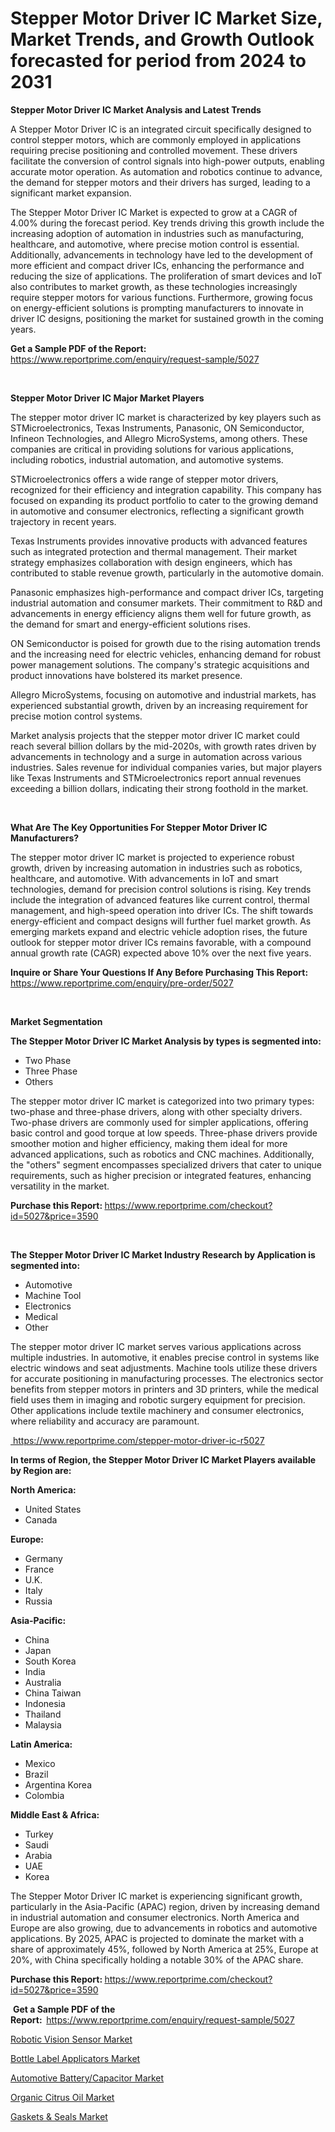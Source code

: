 <p><h1>Stepper Motor Driver IC Market Size, Market Trends, and Growth Outlook forecasted for period from 2024 to 2031</h1></p><p><strong>Stepper Motor Driver IC Market Analysis and Latest Trends</strong></p>
<p><p>A Stepper Motor Driver IC is an integrated circuit specifically designed to control stepper motors, which are commonly employed in applications requiring precise positioning and controlled movement. These drivers facilitate the conversion of control signals into high-power outputs, enabling accurate motor operation. As automation and robotics continue to advance, the demand for stepper motors and their drivers has surged, leading to a significant market expansion.</p><p>The Stepper Motor Driver IC Market is expected to grow at a CAGR of 4.00% during the forecast period. Key trends driving this growth include the increasing adoption of automation in industries such as manufacturing, healthcare, and automotive, where precise motion control is essential. Additionally, advancements in technology have led to the development of more efficient and compact driver ICs, enhancing the performance and reducing the size of applications. The proliferation of smart devices and IoT also contributes to market growth, as these technologies increasingly require stepper motors for various functions. Furthermore, growing focus on energy-efficient solutions is prompting manufacturers to innovate in driver IC designs, positioning the market for sustained growth in the coming years.</p></p>
<p><strong>Get a Sample PDF of the Report:&nbsp;</strong> <a href="https://www.reportprime.com/enquiry/request-sample/5027">https://www.reportprime.com/enquiry/request-sample/5027</a></p>
<p>&nbsp;</p>
<p><strong>Stepper Motor Driver IC Major Market Players</strong></p>
<p><p>The stepper motor driver IC market is characterized by key players such as STMicroelectronics, Texas Instruments, Panasonic, ON Semiconductor, Infineon Technologies, and Allegro MicroSystems, among others. These companies are critical in providing solutions for various applications, including robotics, industrial automation, and automotive systems.</p><p>STMicroelectronics offers a wide range of stepper motor drivers, recognized for their efficiency and integration capability. This company has focused on expanding its product portfolio to cater to the growing demand in automotive and consumer electronics, reflecting a significant growth trajectory in recent years.</p><p>Texas Instruments provides innovative products with advanced features such as integrated protection and thermal management. Their market strategy emphasizes collaboration with design engineers, which has contributed to stable revenue growth, particularly in the automotive domain.</p><p>Panasonic emphasizes high-performance and compact driver ICs, targeting industrial automation and consumer markets. Their commitment to R&D and advancements in energy efficiency aligns them well for future growth, as the demand for smart and energy-efficient solutions rises.</p><p>ON Semiconductor is poised for growth due to the rising automation trends and the increasing need for electric vehicles, enhancing demand for robust power management solutions. The company's strategic acquisitions and product innovations have bolstered its market presence.</p><p>Allegro MicroSystems, focusing on automotive and industrial markets, has experienced substantial growth, driven by an increasing requirement for precise motion control systems.</p><p>Market analysis projects that the stepper motor driver IC market could reach several billion dollars by the mid-2020s, with growth rates driven by advancements in technology and a surge in automation across various industries. Sales revenue for individual companies varies, but major players like Texas Instruments and STMicroelectronics report annual revenues exceeding a billion dollars, indicating their strong foothold in the market.</p></p>
<p>&nbsp;</p>
<p><strong>What Are The Key Opportunities For Stepper Motor Driver IC Manufacturers?</strong></p>
<p><p>The stepper motor driver IC market is projected to experience robust growth, driven by increasing automation in industries such as robotics, healthcare, and automotive. With advancements in IoT and smart technologies, demand for precision control solutions is rising. Key trends include the integration of advanced features like current control, thermal management, and high-speed operation into driver ICs. The shift towards energy-efficient and compact designs will further fuel market growth. As emerging markets expand and electric vehicle adoption rises, the future outlook for stepper motor driver ICs remains favorable, with a compound annual growth rate (CAGR) expected above 10% over the next five years.</p></p>
<p><strong>Inquire or Share Your Questions If Any Before Purchasing This Report:</strong> <a href="https://www.reportprime.com/enquiry/pre-order/5027">https://www.reportprime.com/enquiry/pre-order/5027</a></p>
<p>&nbsp;</p>
<p><strong>Market Segmentation</strong></p>
<p><strong>The Stepper Motor Driver IC Market Analysis by types is segmented into:</strong></p>
<p><ul><li>Two Phase</li><li>Three Phase</li><li>Others</li></ul></p>
<p><p>The stepper motor driver IC market is categorized into two primary types: two-phase and three-phase drivers, along with other specialty drivers. Two-phase drivers are commonly used for simpler applications, offering basic control and good torque at low speeds. Three-phase drivers provide smoother motion and higher efficiency, making them ideal for more advanced applications, such as robotics and CNC machines. Additionally, the "others" segment encompasses specialized drivers that cater to unique requirements, such as higher precision or integrated features, enhancing versatility in the market.</p></p>
<p><strong>Purchase this Report:&nbsp;</strong><a href="https://www.reportprime.com/checkout?id=5027&price=3590">https://www.reportprime.com/checkout?id=5027&price=3590</a></p>
<p>&nbsp;</p>
<p><strong>The Stepper Motor Driver IC Market Industry Research by Application is segmented into:</strong></p>
<p><ul><li>Automotive</li><li>Machine Tool</li><li>Electronics</li><li>Medical</li><li>Other</li></ul></p>
<p><p>The stepper motor driver IC market serves various applications across multiple industries. In automotive, it enables precise control in systems like electric windows and seat adjustments. Machine tools utilize these drivers for accurate positioning in manufacturing processes. The electronics sector benefits from stepper motors in printers and 3D printers, while the medical field uses them in imaging and robotic surgery equipment for precision. Other applications include textile machinery and consumer electronics, where reliability and accuracy are paramount.</p></p>
<p><a href="https://www.reportprime.com/stepper-motor-driver-ic-r5027">&nbsp;https://www.reportprime.com/stepper-motor-driver-ic-r5027</a></p>
<p><strong>In terms of Region, the Stepper Motor Driver IC Market Players available by Region are:</strong></p>
<p>
    <p> <strong> North America: </strong>
        <ul>
            <li>United States</li>
            <li>Canada</li>
        </ul>
        </p> 
    <p> <strong> Europe: </strong>
        <ul>
            <li>Germany</li>
            <li>France</li>
            <li>U.K.</li>
            <li>Italy</li>
            <li>Russia</li>
        </ul>
        </p> 
    <p> <strong> Asia-Pacific: </strong>
        <ul>
            <li>China</li>
            <li>Japan</li>
            <li>South Korea</li>
            <li>India</li>
            <li>Australia</li>
            <li>China Taiwan</li>
            <li>Indonesia</li>
            <li>Thailand</li>
            <li>Malaysia</li>
        </ul>
        </p> 
    <p> <strong> Latin America: </strong>
        <ul>
            <li>Mexico</li>
            <li>Brazil</li>
            <li>Argentina Korea</li>
            <li>Colombia</li>
        </ul>
        </p> 
    <p> <strong> Middle East & Africa: </strong>
        <ul>
            <li>Turkey</li>
            <li>Saudi</li>
            <li>Arabia</li>
            <li>UAE</li>
            <li>Korea</li>
        </ul>
    </p>
    </p>
<p><p>The Stepper Motor Driver IC market is experiencing significant growth, particularly in the Asia-Pacific (APAC) region, driven by increasing demand in industrial automation and consumer electronics. North America and Europe are also growing, due to advancements in robotics and automotive applications. By 2025, APAC is projected to dominate the market with a share of approximately 45%, followed by North America at 25%, Europe at 20%, with China specifically holding a notable 30% of the APAC share.</p></p>
<p><strong>Purchase this Report: </strong><a href="https://www.reportprime.com/checkout?id=5027&price=3590">https://www.reportprime.com/checkout?id=5027&price=3590</a></p>
<p>&nbsp;<strong>Get a Sample PDF of the Report:&nbsp;&nbsp;</strong><a href="https://www.reportprime.com/enquiry/request-sample/5027">https://www.reportprime.com/enquiry/request-sample/5027</a></p>
<p><strong></strong></p>
<p><p><a href="https://github.com/arionmp/Market-Research-Report-List-5/blob/main/robotic-vision-sensor-market.md">Robotic Vision Sensor Market</a></p><p><a href="https://www.linkedin.com/pulse/market-dynamics-future-trends-global-bottle-label-applicators-sector-fm7de?trackingId=1REKk7VQTlSG3KorYnEPuA%3D%3D">Bottle Label Applicators Market</a></p><p><a href="https://issuu.com/reportprime-2/docs/automotive-batterycapacitor-market-_9bb6459ae07af6">Automotive Battery/Capacitor Market</a></p><p><a href="https://www.linkedin.com/pulse/market-insights-global-organic-citrus-oil-forecast-innovation-b6eef?trackingId=XodNom1DR1uIzX7T%2Fe8vKw%3D%3D">Organic Citrus Oil Market</a></p><p><a href="https://issuu.com/reportprime-2/docs/gaskets-seals-market-size-2030.pptx_01762e4cc7fd32">Gaskets & Seals Market</a></p></p>